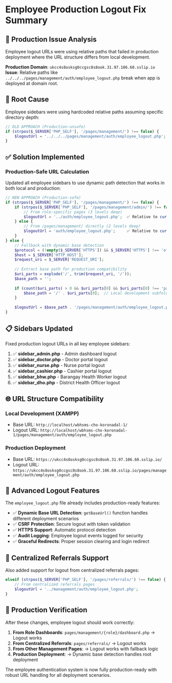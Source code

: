 # Employee Production Logout Fix Summary

## 🎯 **Production Issue Analysis**
Employee logout URLs were using relative paths that failed in production deployment where the URL structure differs from local development.

**Production Domain**: `ukcc4s8osksg0ccgsc8s8ook.31.97.106.60.sslip.io`
**Issue**: Relative paths like `../../../pages/management/auth/employee_logout.php` break when app is deployed at domain root.

## 🔧 **Root Cause**
Employee sidebars were using hardcoded relative paths assuming specific directory depth:

```php
// OLD APPROACH (Production-unsafe)
if (strpos($_SERVER['PHP_SELF'], '/pages/management/') !== false) {
    $logoutUrl = '../../../pages/management/auth/employee_logout.php';  // ❌ Breaks in production
}
```

## ✅ **Solution Implemented**

### **Production-Safe URL Calculation**
Updated all employee sidebars to use dynamic path detection that works in both local and production:

```php
// NEW APPROACH (Production-safe)
if (strpos($_SERVER['PHP_SELF'], '/pages/management/') !== false) {
    if (strpos($_SERVER['PHP_SELF'], '/pages/management/admin/') !== false) {
        // From role-specific pages (3 levels deep)
        $logoutUrl = '../auth/employee_logout.php';  ✅ Relative to current location
    } else {
        // From /pages/management/ directly (2 levels deep)
        $logoutUrl = 'auth/employee_logout.php';     ✅ Relative to current location
    }
} else {
    // Fallback with dynamic base detection
    $protocol = (!empty($_SERVER['HTTPS']) && $_SERVER['HTTPS'] !== 'off') ? "https://" : "http://";
    $host = $_SERVER['HTTP_HOST'];
    $request_uri = $_SERVER['REQUEST_URI'];
    
    // Extract base path for production compatibility
    $uri_parts = explode('/', trim($request_uri, '/'));
    $base_path = '';
    
    if (count($uri_parts) > 0 && $uri_parts[0] && $uri_parts[0] !== 'pages') {
        $base_path = '/' . $uri_parts[0];  // Local development subfolder
    }
    
    $logoutUrl = $base_path . '/pages/management/auth/employee_logout.php';  ✅ Works everywhere
}
```

## 📋 **Sidebars Updated**
Fixed production logout URLs in all key employee sidebars:

1. ✅ **sidebar_admin.php** - Admin dashboard logout
2. ✅ **sidebar_doctor.php** - Doctor portal logout  
3. ✅ **sidebar_nurse.php** - Nurse portal logout
4. ✅ **sidebar_cashier.php** - Cashier portal logout
5. ✅ **sidebar_bhw.php** - Barangay Health Worker logout
6. ✅ **sidebar_dho.php** - District Health Officer logout

## 🌐 **URL Structure Compatibility**

### **Local Development (XAMPP)**
- Base URL: `http://localhost/wbhsms-cho-koronadal-1/`
- Logout URL: `http://localhost/wbhsms-cho-koronadal-1/pages/management/auth/employee_logout.php`

### **Production Deployment**
- Base URL: `https://ukcc4s8osksg0ccgsc8s8ook.31.97.106.60.sslip.io/`
- Logout URL: `https://ukcc4s8osksg0ccgsc8s8ook.31.97.106.60.sslip.io/pages/management/auth/employee_logout.php`

## 🔐 **Advanced Logout Features**

The `employee_logout.php` file already includes production-ready features:
- ✅ **Dynamic Base URL Detection**: `getBaseUrl()` function handles different deployment scenarios
- ✅ **CSRF Protection**: Secure logout with token validation
- ✅ **HTTPS Support**: Automatic protocol detection
- ✅ **Audit Logging**: Employee logout events logged for security
- ✅ **Graceful Redirects**: Proper session clearing and login redirect

## 🎯 **Centralized Referrals Support**
Also added support for logout from centralized referrals pages:
```php
elseif (strpos($_SERVER['PHP_SELF'], '/pages/referrals/') !== false) {
    // From centralized referrals pages
    $logoutUrl = '../management/auth/employee_logout.php';
}
```

## 🚀 **Production Verification**

After these changes, employee logout should work correctly:
1. **From Role Dashboards**: `pages/management/{role}/dashboard.php` → Logout works
2. **From Centralized Referrals**: `pages/referrals/` → Logout works  
3. **From Other Management Pages**: → Logout works with fallback logic
4. **Production Deployment**: → Dynamic base detection handles root deployment

The employee authentication system is now fully production-ready with robust URL handling for all deployment scenarios.